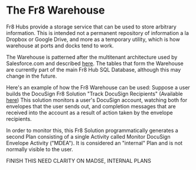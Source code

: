 The Fr8 Warehouse
=================

Fr8 Hubs provide a storage service that can be used to store arbitrary information. This is intended not a permanent repository of information a la
Dropbox or Google Drive, and more as a temporary utility, which is how warehouse at ports and docks tend to work.

The Warehouse is patterned after the multitenant architecture used by Salesforce.com and described [here](https://developer.salesforce.com/page/Multi_Tenant_Architecture).
The tables that form the Warehouse are currently part of the main Fr8 Hub SQL Database, although this may change in the future. 

Here's an example of how the Fr8 Warehouse can be used: Suppose a user builds the DocuSign Fr8 Solution "Track DocuSign Recipients" (Available [here](http://dev.fr8.co/dashboard/solution/Track_DocuSign_Recipients))
This solution monitors a user's DocuSign account, watching both for envelopes that the user sends out, and completion messages that are received
into the account as a result of action taken by the envelope recipients. 

In order to monitor this, this Fr8 Solution programmatically generates a second Plan consisting of a single Activity called Monitor DocuSign Envelope Activity ("MDEA"). It is considered an "internal" Plan and is not normally
visible to the user. 

FINISH THIS
NEED CLARITY ON MADSE, INTERNAL PLANS
